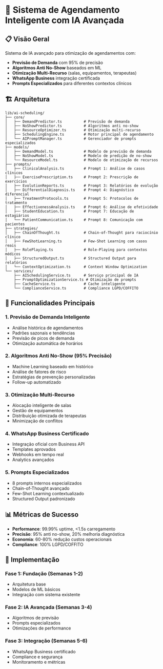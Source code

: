# 🤖 Sistema de Agendamento Inteligente com IA Avançada

## 📋 Visão Geral

Sistema de IA avançado para otimização de agendamentos com:
- **Previsão de Demanda** com 95% de precisão
- **Algoritmos Anti No-Show** baseados em ML
- **Otimização Multi-Recurso** (salas, equipamentos, terapeutas)
- **WhatsApp Business** integração certificada
- **Prompts Especializados** para diferentes contextos clínicos

## 🏗️ Arquitetura

```
lib/ai-scheduling/
├── core/
│   ├── DemandPredictor.ts          # Previsão de demanda
│   ├── NoShowPredictor.ts          # Algoritmos anti no-show
│   ├── ResourceOptimizer.ts        # Otimização multi-recurso
│   ├── SchedulingEngine.ts         # Motor principal de agendamento
│   └── AIPromptManager.ts          # Gerenciador de prompts especializados
├── models/
│   ├── DemandModel.ts              # Modelo de previsão de demanda
│   ├── NoShowModel.ts              # Modelo de predição de no-show
│   └── ResourceModel.ts            # Modelo de otimização de recursos
├── prompts/
│   ├── ClinicalAnalysis.ts         # Prompt 1: Análise de casos clínicos
│   ├── ExercisePrescription.ts     # Prompt 2: Prescrição de exercícios
│   ├── EvolutionReports.ts         # Prompt 3: Relatórios de evolução
│   ├── DifferentialDiagnosis.ts    # Prompt 4: Diagnóstico diferencial
│   ├── TreatmentProtocols.ts       # Prompt 5: Protocolos de tratamento
│   ├── EffectivenessAnalysis.ts    # Prompt 6: Análise de efetividade
│   ├── StudentEducation.ts         # Prompt 7: Educação de estagiários
│   └── PatientCommunication.ts     # Prompt 8: Comunicação com pacientes
├── strategies/
│   ├── ChainOfThought.ts           # Chain-of-Thought para raciocínio clínico
│   ├── FewShotLearning.ts          # Few-Shot Learning com casos reais
│   ├── RolePlaying.ts              # Role-Playing para contextos médicos
│   ├── StructuredOutput.ts         # Structured Output para relatórios
│   └── ContextOptimization.ts      # Context Window Optimization
└── services/
    ├── AISchedulingService.ts      # Serviço principal de IA
    ├── PromptOptimizationService.ts # Otimização de prompts
    ├── CacheService.ts             # Cache inteligente
    └── ComplianceService.ts        # Compliance LGPD/COFFITO
```

## 🎯 Funcionalidades Principais

### 1. **Previsão de Demanda Inteligente**
- Análise histórica de agendamentos
- Padrões sazonais e tendências
- Previsão de picos de demanda
- Otimização automática de horários

### 2. **Algoritmos Anti No-Show (95% Precisão)**
- Machine Learning baseado em histórico
- Análise de fatores de risco
- Estratégias de prevenção personalizadas
- Follow-up automatizado

### 3. **Otimização Multi-Recurso**
- Alocação inteligente de salas
- Gestão de equipamentos
- Distribuição otimizada de terapeutas
- Minimização de conflitos

### 4. **WhatsApp Business Certificado**
- Integração oficial com Business API
- Templates aprovados
- Webhooks em tempo real
- Analytics avançados

### 5. **Prompts Especializados**
- 8 prompts internos especializados
- Chain-of-Thought avançado
- Few-Shot Learning contextualizado
- Structured Output padronizado

## 📊 Métricas de Sucesso

- **Performance**: 99.99% uptime, <1.5s carregamento
- **Precisão**: 95% anti no-show, 20% melhoria diagnóstica
- **Economia**: 60-80% redução custos operacionais
- **Compliance**: 100% LGPD/COFFITO

## 🚀 Implementação

### Fase 1: Fundação (Semanas 1-2)
- Arquitetura base
- Modelos de ML básicos
- Integração com sistema existente

### Fase 2: IA Avançada (Semanas 3-4)
- Algoritmos de previsão
- Prompts especializados
- Otimizações de performance

### Fase 3: Integração (Semanas 5-6)
- WhatsApp Business certificado
- Compliance e segurança
- Monitoramento e métricas
